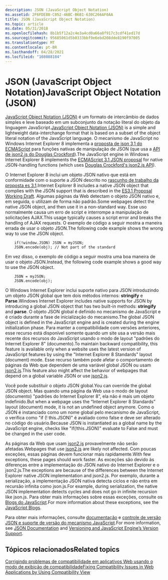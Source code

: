 ```yaml
---
description: JSON (JavaScript Object Notation)
ms.assetid: 2F6FDE88-C852-46BC-B6B1-630C266AF0AA
title: JSON (JavaScript Object Notation)
ms.topic: article
ms.date: 05/31/2018
ms.openlocfilehash: 8b1b5f12a2c4e3a4cd0a66a8f917c3cdf41ed17d
ms.sourcegitcommit: 95685061d5b0333bbf9e6ebd208dde8190f97005
ms.translationtype: MT
ms.contentlocale: pt-BR
ms.lasthandoff: 04/28/2021
ms.locfileid: "108088184"
---
```

# <a name="javascript-object-notation-json"></a><span data-ttu-id="d6b87-103">JSON (JavaScript Object Notation)</span><span class="sxs-lookup"><span data-stu-id="d6b87-103">JavaScript Object Notation (JSON)</span></span>

<span data-ttu-id="d6b87-104">[JavaScript Object Notation (JSON)](https://www.json.org/) é um formato de intercâmbio de dados simples e leve baseado em um subconjunto da notação literal do objeto da linguagem JavaScript.</span><span class="sxs-lookup"><span data-stu-id="d6b87-104">[JavaScript Object Notation (JSON)](https://www.json.org/) is a simple and lightweight data-interchange format that is based on a subset of the object literal notation of the JavaScript language.</span></span> <span data-ttu-id="d6b87-105">O mecanismo de JavaScript no Windows Internet Explorer 8 implementa a [proposta de json 3,1 do ECMAScript](https://www.ecma-international.org/) para funções nativas de manipulação de JSON (que usa a [API de json2.js do Douglas Crockford](https://github.com/douglascrockford/JSON-js/blob/master/json2.js)).</span><span class="sxs-lookup"><span data-stu-id="d6b87-105">The JavaScript engine in Windows Internet Explorer 8 implements the [ECMAScript 3.1 JSON proposal](https://www.ecma-international.org/) for native JSON-handling functions (which uses [Douglas Crockford's json2.js API](https://github.com/douglascrockford/JSON-js/blob/master/json2.js)).</span></span>

<span data-ttu-id="d6b87-106">O Internet Explorer 8 inclui um objeto JSON nativo que está em conformidade com o suporte a JSON descrito no [rascunho de trabalho da proposta es 3.1](https://www.ecma-international.org/).</span><span class="sxs-lookup"><span data-stu-id="d6b87-106">Internet Explorer 8 includes a native JSON object that complies with the JSON support that is described in the [ES3.1 Proposal Working Draft](https://www.ecma-international.org/).</span></span> <span data-ttu-id="d6b87-107">Algumas páginas da Web detectam o objeto JSON nativo e, em seguida, o utilizam de forma não padrão.</span><span class="sxs-lookup"><span data-stu-id="d6b87-107">Some webpages detect the native JSON object, and then use it in a non-standard way.</span></span> <span data-ttu-id="d6b87-108">Esse uso normalmente causa um erro de script e interrompe a manipulação de solicitações AJAX.</span><span class="sxs-lookup"><span data-stu-id="d6b87-108">This usage typically causes a script error and breaks the handling of AJAX requests.</span></span> <span data-ttu-id="d6b87-109">O exemplo de código a seguir mostra a maneira errada de usar o objeto JSON.</span><span class="sxs-lookup"><span data-stu-id="d6b87-109">The following code example shows the wrong way to use the JSON object.</span></span>


```JScript
    if(!window.JSON) JSON = myJSON; 
    JSON.encode(obj); // Not part of the standard
```



<span data-ttu-id="d6b87-110">Em vez disso, o exemplo de código a seguir mostra uma boa maneira de usar o objeto JSON.</span><span class="sxs-lookup"><span data-stu-id="d6b87-110">Instead, the following code example shows a good way to use the JSON object.</span></span>


```JScript
    JSON = myJSON; 
    JSON.encode(obj);
```



<span data-ttu-id="d6b87-111">O Windows Internet Explorer inclui suporte nativo para JSON introduzindo um objeto JSON global que tem dois métodos internos: **stringify** e **Parse**.</span><span class="sxs-lookup"><span data-stu-id="d6b87-111">Windows Internet Explorer includes native supports for JSON by introducing a global JSON object that has two built-in methods: **stringify** and **parse**.</span></span> <span data-ttu-id="d6b87-112">O objeto JSON global é definido no mecanismo de JavaScript e é criado durante a fase de inicialização do mecanismo.</span><span class="sxs-lookup"><span data-stu-id="d6b87-112">The global JSON object is defined in the JavaScript engine and is created during the engine initialization phase.</span></span> <span data-ttu-id="d6b87-113">Para manter a compatibilidade com versões anteriores, esse recurso está disponível somente quando um site usa a versão mais recente dos recursos do JavaScript usando o modo de layout "padrões do Internet Explorer 8" (documento).</span><span class="sxs-lookup"><span data-stu-id="d6b87-113">To maintain backward compatibility, this feature is available only when a website uses the latest version of JavaScript features by using the "Internet Explorer 8 Standards" layout (document) mode.</span></span> <span data-ttu-id="d6b87-114">Esse recurso também pode afetar o comportamento de páginas da Web que dependem de uma variável global JSON ou usam [json2.js](https://github.com/douglascrockford/JSON-js/blob/master/json2.js).</span><span class="sxs-lookup"><span data-stu-id="d6b87-114">This feature also might affect the behavior of webpages that depend on a global variable JSON or use [json2.js](https://github.com/douglascrockford/JSON-js/blob/master/json2.js).</span></span>

<span data-ttu-id="d6b87-115">Você pode substituir o objeto JSON global.</span><span class="sxs-lookup"><span data-stu-id="d6b87-115">You can override the global JSON object.</span></span> <span data-ttu-id="d6b87-116">Mas quando uma página da Web usa o modo de layout (documento) "padrões do Internet Explorer 8", ela não é mais um objeto indefinido.</span><span class="sxs-lookup"><span data-stu-id="d6b87-116">But when a webpage uses the “Internet Explorer 8 Standards” layout (document) mode, it is not an undefined object anymore.</span></span> <span data-ttu-id="d6b87-117">Como o JSON é instanciado como um nome global pelo mecanismo de JavaScript, o verifica como "if (! this.JSON)" é avaliado como false e deve ser alterado no código do usuário.</span><span class="sxs-lookup"><span data-stu-id="d6b87-117">Because JSON is instantiated as a global name by the JavaScript engine, checks like "if(!this.JSON)" evaluate to False and must be changed in the user code.</span></span>

<span data-ttu-id="d6b87-118">As páginas da Web que usam [json2.js](https://github.com/douglascrockford/JSON-js/blob/master/json2.js) provavelmente não serão afetadas.</span><span class="sxs-lookup"><span data-stu-id="d6b87-118">Webpages that use [json2.js](https://github.com/douglascrockford/JSON-js/blob/master/json2.js) are likely not affected.</span></span> <span data-ttu-id="d6b87-119">Com poucas exceções, essas páginas devem funcionar mais rapidamente.</span><span class="sxs-lookup"><span data-stu-id="d6b87-119">With few exceptions, these pages should work faster.</span></span> <span data-ttu-id="d6b87-120">As exceções são devido às diferenças entre a implementação do JSON nativo do Internet Explorer e o json2.js.</span><span class="sxs-lookup"><span data-stu-id="d6b87-120">The exceptions are because of the differences between the Internet Explorer native JSON implementation and json2.js.</span></span> <span data-ttu-id="d6b87-121">Por exemplo, durante a serialização, a implementação JSON nativa detecta ciclos e não entra em recursão infinita como json.js.</span><span class="sxs-lookup"><span data-stu-id="d6b87-121">For example, during serialization, the native JSON implementation detects cycles and does not go in infinite recursion like json.js.</span></span> <span data-ttu-id="d6b87-122">Para obter mais informações sobre essas exceções, consulte os [Blogs do JavaScript](/archive/blogs/jscript/).</span><span class="sxs-lookup"><span data-stu-id="d6b87-122">For more information about these exceptions, see the [JavaScript Blogs](/archive/blogs/jscript/).</span></span>

<span data-ttu-id="d6b87-123">Para obter mais informações, consulte [documentação](https://msdn.microsoft.com/library/cc836458(VS.85).aspx) e [controle de versão JSON e suporte de versão do mecanismo JavaScript](https://www.microsoft.com/windows/internet-explorer/readiness/developers-new.aspx).</span><span class="sxs-lookup"><span data-stu-id="d6b87-123">For more information, see [JSON Documentation](https://msdn.microsoft.com/library/cc836458(VS.85).aspx) and [Versioning and JavaScript Engine’s Version Support](https://www.microsoft.com/windows/internet-explorer/readiness/developers-new.aspx).</span></span>

## <a name="related-topics"></a><span data-ttu-id="d6b87-124">Tópicos relacionados</span><span class="sxs-lookup"><span data-stu-id="d6b87-124">Related topics</span></span>

<dl> <dt>

[<span data-ttu-id="d6b87-125">Corrigindo problemas de compatibilidade em aplicativos Web usando o modo de exibição de compatibilidade</span><span class="sxs-lookup"><span data-stu-id="d6b87-125">Fixing Compatibility Issues in Web Applications by Using Compatibility View</span></span>](remediating-web-applications-and-add-ons.md)
</dt> </dl>

 

 
